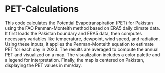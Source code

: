 # PET-Calculations
This code calculates the Potential Evapotranspiration (PET) for Pakistan using the FAO Penman-Monteith method based on ERA5 daily climate data. It first loads the Pakistan boundary and ERA5 data, then computes necessary variables like temperature, dewpoint, wind speed, and radiation. Using these inputs, it applies the Penman-Monteith equation to estimate PET for each day in 2023. The results are averaged to compute the annual PET and visualized on a map. The visualization includes a color palette and a legend for interpretation. Finally, the map is centered on Pakistan, displaying the PET values in mm/day.
